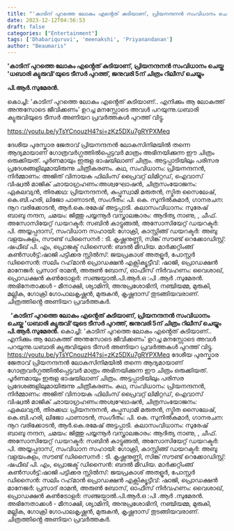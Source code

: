 ```yaml
---
title: "'കാടിന് പുറത്തെ ലോകം എൻ്റെത് കുടിയാണ്, പ്രിയനന്ദനൻ സംവിധാനം ചെയ്ത 'ധബാരി ക്യുരുവി'യുടെ ടീസർ പുറത്ത്, ജനുവരി 5ന് ചിത്രം റിലീസ് ചെയ്യും"
date: 2023-12-12T04:56:53
draft: false
categories: ["Entertainment"]
tags: ['Dhabariquruvi', 'meenakshi', 'Priyanandanan']
author: "Beaumaris"
---
```


<strong>'കാടിന് പുറത്തെ ലോകം എൻ്റെത് കുടിയാണ്, പ്രിയനന്ദനൻ സംവിധാനം ചെയ്ത 'ധബാരി ക്യുരുവി'യുടെ ടീസർ പുറത്ത്, ജനുവരി 5ന് ചിത്രം റിലീസ് ചെയ്യും</strong>

<strong>പി.ആർ.സുമേരൻ.</strong>

കൊച്ചി: 'കാടിന് പുറത്തെ ലോകം എൻ്റെത് കുടിയാണ്.. എനിക്കും ആ ലോകത്ത് അന്തസോടെ ജീവിക്കണം' ഉറച്ച മനസ്സോടെ അവൾ പറയുന്നു.ധബാരി ക്യുരുവിയുടെ ടീസർ അണിയറ പ്രവർത്തകൾ പുറത്ത് വിട്ടു.

https://youtu.be/yTsYCnouzH4?si=zKz5DXu7gRYPXMeq

ദേശീയ പുരസ്കാര ജേതാവ് പ്രിയനന്ദനൻ ലോകസിനിമയിൽ തന്നെ ആദ്യമായാണ് ഗോത്രവർഗ്ഗത്തിൽപ്പെട്ടവർ മാത്രം അഭിനയിക്കുന്ന ഈ ചിത്രം ഒരുക്കിയത്. പൂർണമായും ഇരുള ഭാഷയിലാണ് ചിത്രം. അട്ടപ്പാടിയിലും പരിസര പ്രദേശങ്ങളിലുമായിരുന്നു ചിത്രീകരണം. കഥ, സംവിധാനം: പ്രിയനന്ദനൻ, നിർമ്മാണം: അജിത് വിനായക ഫിലിംസ് പ്രൈവറ്റ് ലിമിറ്റഡ്, ഐവാസ് വിഷ്വൽ മാജിക്‌ ഛായാഗ്രഹണം:അശ്വഘോഷന്‍, ചിത്രസംയോജനം: ഏകലവ്യന്‍, തിരക്കഥ: പ്രിയനന്ദനൻ, കുപ്പുസ്വാമി മരുതൻ, സ്മിത സൈലേഷ്, കെ.ബി.ഹരി, ലിജോ പാണാടൻ, സംഗീതം: പി. കെ. സുനില്‍കുമാര്‍, ഗാനരചന: നൂറ വരിക്കോടന്‍, ആർ.കെ.രമേഷ് അട്ടപ്പാടി. കലാസംവിധാനം: സുരേഷ് ബാബു നന്ദന, ചമയം: ജിത്തു പയ്യന്നൂര്‍ വസ്ത്രാലങ്കാരം: ആദിത്യ നാണു, , ചീഫ്. അസോസിയേറ്റ് ഡയറക്ടർ: സബിൻ കാട്ടുങ്ങൽ, അസോസിയേറ്റ് ഡയറക്ടർ: പി. അയ്യപ്പദാസ്, സംവിധാന സഹായി: ഗോക്രി, കാസ്റ്റിങ്ങ് ഡയറക്ടര്‍: അബു വളയംകുളം, സൗണ്ട് ഡിസൈനര്‍ : ടി. കൃഷ്ണനുണ്ണി, സിങ്ക് സൗണ്ട് റെക്കോഡിസ്റ്റ്: ഷഫീഖ് പി. എം, പ്രൊജക്ട് ഡിസൈന്‍: ബദല്‍ മീഡിയ. മാർക്കറ്റിംങ്ങ് കൺസൾട്ട്:ഷാജി പട്ടിക്കര സ്റ്റില്‍സ്: ജയപ്രകാശ് അതളൂര്‍, പോസ്റ്റർ ഡിസൈൻ: സലിം റഹ്‌മാന്‍ പ്രൊഡക്ഷൻ എക്സിക്യൂട്ടീവ്: ഷാജി, പ്രൊഡക്ഷൻ മാനേജർ: പ്രസാദ് രാമൻ, അരുൺ ബോസ്, ഓഫീസ് നിർവഹണം: വൈശാഖ്, പ്രൊഡക്ഷന്‍ കണ്‍ട്രോളര്‍: സഞ്ജയ്പാല്‍.പി.ആർ.ഒ :പി .ആർ .സുമേരൻ. അഭിനേതാക്കൾ - മീനാക്ഷി, ശ്യാമിനി, അനുപ്രശോഭിനി, നഞ്ചിയമ്മ, മുരുകി, മല്ലിക, ഗോക്രി ഗോപാലകൃഷ്ണൻ, മുരുകൻ, കൃഷ്ണദാസ് തുടങ്ങിയവരാണ്. ചിത്രത്തിൻ്റെ അണിയറ പ്രവർത്തകർ.

&nbsp;
**'കാടിന് പുറത്തെ ലോകം എൻ്റെത് കുടിയാണ്, പ്രിയനന്ദനൻ സംവിധാനം ചെയ്ത 'ധബാരി ക്യുരുവി'യുടെ ടീസർ പുറത്ത്, ജനുവരി 5ന് ചിത്രം റിലീസ് ചെയ്യും** **പി.ആർ.സുമേരൻ.** കൊച്ചി: 'കാടിന് പുറത്തെ ലോകം എൻ്റെത് കുടിയാണ്.. എനിക്കും ആ ലോകത്ത് അന്തസോടെ ജീവിക്കണം' ഉറച്ച മനസ്സോടെ അവൾ പറയുന്നു.ധബാരി ക്യുരുവിയുടെ ടീസർ അണിയറ പ്രവർത്തകൾ പുറത്ത് വിട്ടു. https://youtu.be/yTsYCnouzH4?si=zKz5DXu7gRYPXMeq ദേശീയ പുരസ്കാര ജേതാവ് പ്രിയനന്ദനൻ ലോകസിനിമയിൽ തന്നെ ആദ്യമായാണ് ഗോത്രവർഗ്ഗത്തിൽപ്പെട്ടവർ മാത്രം അഭിനയിക്കുന്ന ഈ ചിത്രം ഒരുക്കിയത്. പൂർണമായും ഇരുള ഭാഷയിലാണ് ചിത്രം. അട്ടപ്പാടിയിലും പരിസര പ്രദേശങ്ങളിലുമായിരുന്നു ചിത്രീകരണം. കഥ, സംവിധാനം: പ്രിയനന്ദനൻ, നിർമ്മാണം: അജിത് വിനായക ഫിലിംസ് പ്രൈവറ്റ് ലിമിറ്റഡ്, ഐവാസ് വിഷ്വൽ മാജിക്‌ ഛായാഗ്രഹണം:അശ്വഘോഷന്‍, ചിത്രസംയോജനം: ഏകലവ്യന്‍, തിരക്കഥ: പ്രിയനന്ദനൻ, കുപ്പുസ്വാമി മരുതൻ, സ്മിത സൈലേഷ്, കെ.ബി.ഹരി, ലിജോ പാണാടൻ, സംഗീതം: പി. കെ. സുനില്‍കുമാര്‍, ഗാനരചന: നൂറ വരിക്കോടന്‍, ആർ.കെ.രമേഷ് അട്ടപ്പാടി. കലാസംവിധാനം: സുരേഷ് ബാബു നന്ദന, ചമയം: ജിത്തു പയ്യന്നൂര്‍ വസ്ത്രാലങ്കാരം: ആദിത്യ നാണു, , ചീഫ്. അസോസിയേറ്റ് ഡയറക്ടർ: സബിൻ കാട്ടുങ്ങൽ, അസോസിയേറ്റ് ഡയറക്ടർ: പി. അയ്യപ്പദാസ്, സംവിധാന സഹായി: ഗോക്രി, കാസ്റ്റിങ്ങ് ഡയറക്ടര്‍: അബു വളയംകുളം, സൗണ്ട് ഡിസൈനര്‍ : ടി. കൃഷ്ണനുണ്ണി, സിങ്ക് സൗണ്ട് റെക്കോഡിസ്റ്റ്: ഷഫീഖ് പി. എം, പ്രൊജക്ട് ഡിസൈന്‍: ബദല്‍ മീഡിയ. മാർക്കറ്റിംങ്ങ് കൺസൾട്ട്:ഷാജി പട്ടിക്കര സ്റ്റില്‍സ്: ജയപ്രകാശ് അതളൂര്‍, പോസ്റ്റർ ഡിസൈൻ: സലിം റഹ്‌മാന്‍ പ്രൊഡക്ഷൻ എക്സിക്യൂട്ടീവ്: ഷാജി, പ്രൊഡക്ഷൻ മാനേജർ: പ്രസാദ് രാമൻ, അരുൺ ബോസ്, ഓഫീസ് നിർവഹണം: വൈശാഖ്, പ്രൊഡക്ഷന്‍ കണ്‍ട്രോളര്‍: സഞ്ജയ്പാല്‍.പി.ആർ.ഒ :പി .ആർ .സുമേരൻ. അഭിനേതാക്കൾ - മീനാക്ഷി, ശ്യാമിനി, അനുപ്രശോഭിനി, നഞ്ചിയമ്മ, മുരുകി, മല്ലിക, ഗോക്രി ഗോപാലകൃഷ്ണൻ, മുരുകൻ, കൃഷ്ണദാസ് തുടങ്ങിയവരാണ്. ചിത്രത്തിൻ്റെ അണിയറ പ്രവർത്തകർ. 
